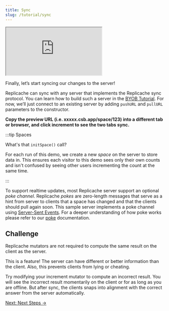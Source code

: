 ```yaml
---
title: Sync
slug: /tutorial/sync
---
```


   <iframe src="https://codesandbox.io/embed/replicache-sync-qyr7ji?autoresize=1&fontsize=12&hidenavigation=0&theme=light&codemirror=1&view=split"
     style={{'width':'100%','height':'350px', 'border':'1px solid rgb(222,221,221)', 'overflow':'hidden'}}
     title="constructing-replicache"
     allow="accelerometer; ambient-light-sensor; camera; encrypted-media; geolocation; gyroscope; hid; microphone; midi; payment; usb; vr; xr-spatial-tracking"
     sandbox="allow-forms allow-modals allow-popups allow-presentation allow-same-origin allow-scripts"
></iframe>

Finally, let’s start syncing our changes to the server!

Replicache can sync with any server that implements the Replicache sync protocol. You can learn how to build such a server in the [BYOB Tutorial](/byob/intro). For now, we’ll just connect to an existing server by adding `pushURL` and `pullURL` parameters to the constructor.

**Copy the preview URL (i.e. xxxxx.csb.app/space/123) into a different tab or browser, and click increment to see the two tabs sync.**

:::tip Spaces

What's that `initSpace()` call?

For each run of this demo, we create a new _space_ on the server to store data in. This ensures each visitor to this demo sees only their own counts and isn't confused by seeing other users incrementing the count at the same time.

:::

To support realtime updates, most Replicache server support an optional _poke channel_. Replicache _pokes_ are zero-length messages that serve as a hint from server to clients that a space has changed and that the clients should pull again soon. This sample server implements a poke channel using [Server-Sent Events](https://developer.mozilla.org/en-US/docs/Web/API/Server-sent_events/Using_server-sent_events). For a deeper understanding of how poke works please refer to our [poke](/byob/poke) documentation.

<h2>Challenge</h2>

Replicache mutators are not required to compute the same result on the client as the server.

This is a feature! The server can have different or better information than the client. Also, this prevents clients from lying or cheating.

Try modifying your increment mutator to compute an incorrect result. You will see the incorrect result momentarily on the client or for as long as you are offline. But after sync, the clients snaps into alignment with the correct answer from the server automatically.

<div style={{fontSize:"1.2em", fontWeight:"bold", marginTop:"3em"}}><a href="/tutorial/next-steps">Next: Next Steps &rarr;</a></div>
